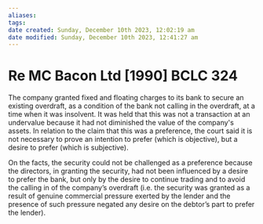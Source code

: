 ```yaml
---
aliases: 
tags: 
date created: Sunday, December 10th 2023, 12:02:19 am
date modified: Sunday, December 10th 2023, 12:41:27 am
---
```


# Re MC Bacon Ltd [1990] BCLC 324

The company granted fixed and floating charges to its bank to secure an existing overdraft, as a condition of the bank not calling in the overdraft, at a time when it was insolvent. It was held that this was not a transaction at an undervalue because it had not diminished the value of the company's assets. In relation to the claim that this was a preference, the court said it is not necessary to prove an intention to prefer (which is objective), but a desire to prefer (which is subjective).

On the facts, the security could not be challenged as a preference because the directors, in granting the security, had not been influenced by a desire to prefer the bank, but only by the desire to continue trading and to avoid the calling in of the company’s overdraft (i.e. the security was granted as a result of genuine commercial pressure exerted by the lender and the presence of such pressure negated any desire on the debtor’s part to prefer the lender).
